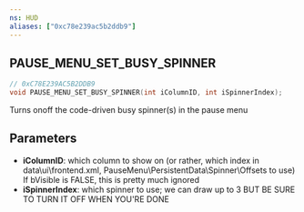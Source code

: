 ```yaml
---
ns: HUD
aliases: ["0xc78e239ac5b2ddb9"]
---
```

## PAUSE_MENU_SET_BUSY_SPINNER

```c
// 0xC78E239AC5B2DDB9
void PAUSE_MENU_SET_BUSY_SPINNER(int iColumnID, int iSpinnerIndex);
```

Turns onoff the code-driven busy spinner(s) in the pause menu


## Parameters
* **iColumnID**: which column to show on (or rather, which index in data\ui\frontend.xml, PauseMenu\PersistentData\Spinner\Offsets to use) If bVisible is FALSE, this is pretty much ignored
* **iSpinnerIndex**: which spinner to use; we can draw up to 3 BUT BE SURE TO TURN IT OFF WHEN YOU'RE DONE
